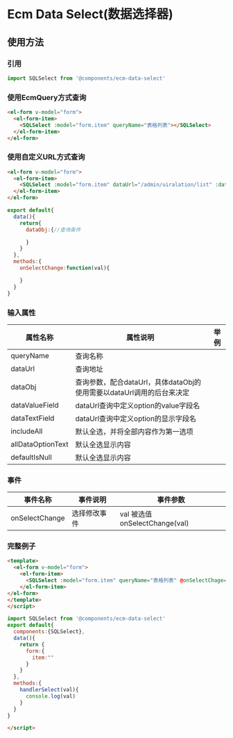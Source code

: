 # Ecm Data Select(数据选择器)
## 使用方法
### 引用
```javascript
import SQLSelect from '@components/ecm-data-select'
```

### 使用EcmQuery方式查询
```html
<el-form v-model="form">
  <el-form-item>
    <SQLSelect :model="form.item" queryName="表格列表"></SQLSelect>
  </el-form-item>
</el-form>

```

### 使用自定义URL方式查询
```html
<el-form v-model="form">
  <el-form-item>
    <SQLSelect :model="form.item" dataUrl="/admin/uiralation/list" :dataObj="dataObj" dataValueField="NAME" dataTextField="NAME" @onSelectChange="onSelectChange"></SQLSelect>
  </el-form-item>
</el-form>

```
```javascript
export default{
  data(){
    return{
      dataObj:{//查询条件

      }
    }
  },
  methods:{
    onSelectChange:function(val){

    }
  }
}
```

### 输入属性
|属性名称|属性说明|举例|
|---|---|---|
|queryName|查询名称||
|dataUrl|查询地址||
|dataObj|查询参数，配合dataUrl，具体dataObj的使用需要以dataUrl调用的后台来决定||
|dataValueField|dataUrl查询中定义option的value字段名||
|dataTextField|dataUrl查询中定义option的显示字段名||
|includeAll|默认全选，并将全部内容作为第一选项||
|allDataOptionText|默认全选显示内容||
|defaultIsNull|默认全选显示内容||

### 事件
|事件名称|事件说明|事件参数|
|---|---|---|
|onSelectChange|选择修改事件|val 被选值 onSelectChange(val)|


### 完整例子

```html
<template>
  <el-form v-model="form">
    <el-form-item>
      <SQLSelect :model="form.item" queryName="表格列表" @onSelectChage="handlerSelect"></SQLSelect>
    </el-form-item>
</el-form>
</template>
</script>
```
```javascript
import SQLSelect from '@components/ecm-data-select'
export default{
  components:{SQLSelect},
  data(){
    return {
      form:{
        item:""
      }
    }
  },
  methods:{
    handlerSelect(val){
      console.log(val)
    }
  }
}
```
```html
</script>
```
